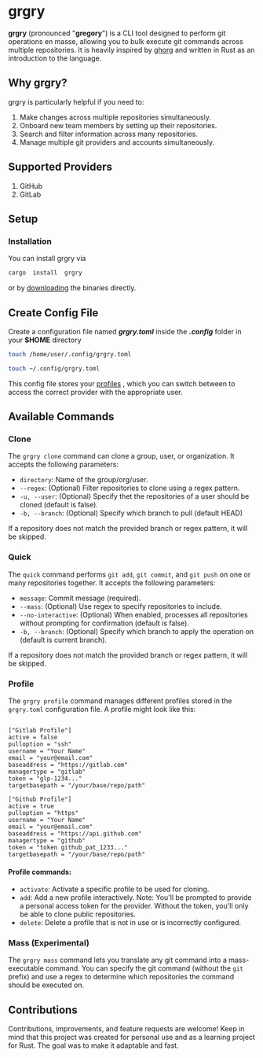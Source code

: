 
#  grgry

  

**grgry** (pronounced "**gregory**") is a CLI tool designed to perform git operations en masse, allowing you to bulk execute git commands across multiple repositories. It is heavily inspired by [ghorg](https://github.com/gabrie30/ghorg) and written in Rust as an introduction to the language.

##  Why grgry?

grgry is particularly helpful if you need to:
1. Make changes across multiple repositories simultaneously.
2. Onboard new team members by setting up their repositories.
3. Search and filter information across many repositories.
4. Manage multiple git providers and accounts simultaneously.

##  Supported Providers
1. GitHub
2. GitLab

##  Setup

###  Installation
You can install grgry via 
```bash
cargo  install  grgry
```
or by [downloading](#) the binaries directly.

##  Create Config File

Create a configuration file named ***grgry.toml*** inside the ***.config*** folder in your **$HOME** directory
```bash
touch /home/user/.config/grgry.toml
```
```bash
touch ~/.config/grgry.toml
```
 This config file stores your [profiles](#Profile) , which you can switch between to access the correct provider with the appropriate user.
  
## Available Commands

### Clone
The `grgry clone` command can clone a group, user, or organization. It accepts the following parameters:
- `directory`: Name of the group/org/user.
- `--regex`: (Optional) Filter repositories to clone using a regex pattern.
- `-u, --user`: (Optional) Specify thet the repositories of a user should be cloned (default is false).
- `-b, --branch`: (Optional) Specify which branch to pull (default HEAD)

If a repository does not match the provided branch or regex pattern, it will be skipped.

### Quick
The `quick` command performs `git add`, `git commit`, and `git push` on one or many repositories together. It accepts the following parameters:
-   `message`: Commit message (required).
-   `--mass`: (Optional) Use regex to specify repositories to include.
-   `--no-interactive`: (Optional) When enabled, processes all repositories without prompting for confirmation (default is false).
-   `-b, --branch`: (Optional) Specify which branch to apply the operation on (default is current branch).

If a repository does not match the provided branch or regex pattern, it will be skipped.

### Profile

The `grgry profile` command manages different profiles stored in the `grgry.toml` configuration file. A profile might look like this:

<pre><code> 
["Gitlab Profile"] 
active = false 
pulloption = "ssh" 
username = "Your Name" 
email = "your@email.com" 
baseaddress = "https://gitlab.com" 
managertype = "gitlab" 
token = "glp-1234..." 
targetbasepath = "/your/base/repo/path" 

["Github Profile"] 
active = true 
pulloption = "https" 
username = "Your Name" 
email = "your@email.com" 
baseaddress = "https://api.github.com" 
managertype = "github" 
token = "token github_pat_1233..." 
targetbasepath = "/your/base/repo/path" 
</code></pre>

#### Profile commands:
-  `activate`:  Activate a specific profile to be used for cloning.
-  `add`:  Add a new profile interactively. Note: You'll be prompted to provide a personal access token for the provider. Without the token, you'll only be able to clone public repositories.
-  `delete`:  Delete a profile that is not in use or is incorrectly configured.

### Mass (Experimental)

The `grgry mass` command lets you translate any git command into a mass-executable command. You can specify the git command (without the `git` prefix) and use a regex to determine which repositories the command should be executed on.

## Contributions

Contributions, improvements, and feature requests are welcome! Keep in mind that this project was created for personal use and as a learning project for Rust. The goal was to make it adaptable and fast.